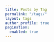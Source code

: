 ```yaml
---
title: Posts by Tag
permalink: "/tags/"
layout: tags
author_profile: true
pagination:
  enabled: true
---
```

